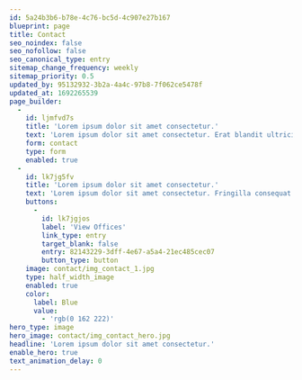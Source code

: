 ```yaml
---
id: 5a24b3b6-b78e-4c76-bc5d-4c907e27b167
blueprint: page
title: Contact
seo_noindex: false
seo_nofollow: false
seo_canonical_type: entry
sitemap_change_frequency: weekly
sitemap_priority: 0.5
updated_by: 95132932-3b2a-4a4c-97b8-7f062ce5478f
updated_at: 1692265539
page_builder:
  -
    id: ljmfvd7s
    title: 'Lorem ipsum dolor sit amet consectetur.'
    text: 'Lorem ipsum dolor sit amet consectetur. Erat blandit ultricies pharetra semper eget consequat. Sollicitudin id neque quam sed diam. Amet tortor cursus amet ullamcorper et massa consequat ornare vulputate. Sit quis venenatis tempor est mi adipiscing nec. Aliquam vel sit interdum ut cursus et sit lacus nunc.'
    form: contact
    type: form
    enabled: true
  -
    id: lk7jg5fv
    title: 'Lorem ipsum dolor sit amet consectetur.'
    text: 'Lorem ipsum dolor sit amet consectetur. Fringilla consequat magna pellentesque scelerisque nunc nunc pellentesque neque. Cras lectus fermentum elit sit diam. Habitant a id quis et urna scelerisque. Mauris faucibus tellus mi et enim aliquet.'
    buttons:
      -
        id: lk7jgjos
        label: 'View Offices'
        link_type: entry
        target_blank: false
        entry: 82143229-3dff-4e67-a5a4-21ec485cec07
        button_type: button
    image: contact/img_contact_1.jpg
    type: half_width_image
    enabled: true
    color:
      label: Blue
      value:
        - 'rgb(0 162 222)'
hero_type: image
hero_image: contact/img_contact_hero.jpg
headline: 'Lorem ipsum dolor sit amet consectetur.'
enable_hero: true
text_animation_delay: 0
---
```

